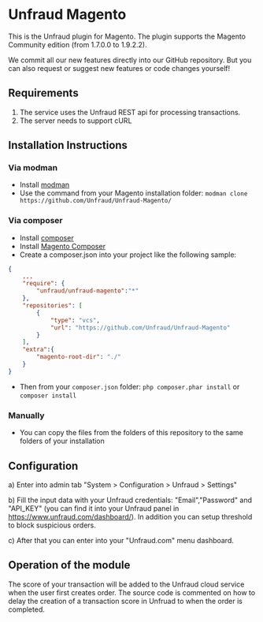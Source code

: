 Unfraud Magento
=======

This is the Unfraud plugin for Magento. The plugin supports the Magento Community edition (from 1.7.0.0 to 1.9.2.2).

We commit all our new features directly into our GitHub repository.
But you can also request or suggest new features or code changes yourself!


Requirements
-------------------------
1. The service uses the Unfraud REST api for processing transactions.
2. The server needs to support cURL



Installation Instructions
-------------------------
### Via modman

- Install [modman](https://github.com/colinmollenhour/modman)
- Use the command from your Magento installation folder: `modman clone https://github.com/Unfraud/Unfraud-Magento/`

### Via composer
- Install [composer](http://getcomposer.org/download/)
- Install [Magento Composer](https://github.com/magento-hackathon/magento-composer-installer)
- Create a composer.json into your project like the following sample:

```json
{
    ...
    "require": {
        "unfraud/unfraud-magento":"*"
    },
    "repositories": [
	    {
            "type": "vcs",
            "url": "https://github.com/Unfraud/Unfraud-Magento"
        }
    ],
    "extra":{
        "magento-root-dir": "./"
    }
}
```

- Then from your `composer.json` folder: `php composer.phar install` or `composer install`

### Manually
- You can copy the files from the folders of this repository to the same folders of your installation



Configuration
-------------------------
a) Enter into admin tab "System > Configuration > Unfraud > Settings"

b) Fill the input data with your Unfraud credentials: "Email","Password" and "API_KEY" (you can find it into your Unfraud panel in https://www.unfraud.com/dashboard/). In addition you can setup threshold to block suspicious orders.

c) After that you can enter into your "Unfraud.com" menu dashboard.



Operation of the module
-------------------------
The score of your transaction will be added to the Unfraud cloud service when the
user first creates order. The source code is commented on how to delay the
creation of a transaction score in Unfruad to when the order is completed.

